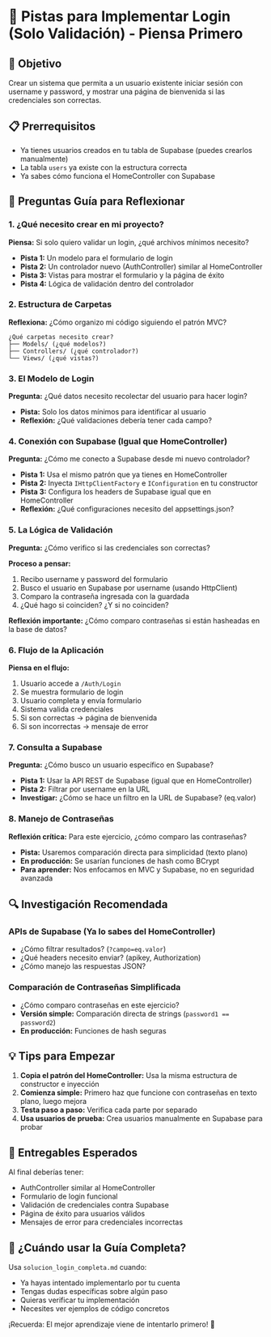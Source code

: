 # 🧩 Pistas para Implementar Login (Solo Validación) - Piensa Primero

## 🎯 Objetivo
Crear un sistema que permita a un usuario existente iniciar sesión con username y password, y mostrar una página de bienvenida si las credenciales son correctas.

## 📋 Prerrequisitos
- Ya tienes usuarios creados en tu tabla de Supabase (puedes crearlos manualmente)
- La tabla `users` ya existe con la estructura correcta
- Ya sabes cómo funciona el HomeController con Supabase

## 🤔 Preguntas Guía para Reflexionar

### 1. ¿Qué necesito crear en mi proyecto?
**Piensa:** Si solo quiero validar un login, ¿qué archivos mínimos necesito?
- **Pista 1:** Un modelo para el formulario de login
- **Pista 2:** Un controlador nuevo (AuthController) similar al HomeController
- **Pista 3:** Vistas para mostrar el formulario y la página de éxito
- **Pista 4:** Lógica de validación dentro del controlador

### 2. Estructura de Carpetas
**Reflexiona:** ¿Cómo organizo mi código siguiendo el patrón MVC?
```
¿Qué carpetas necesito crear?
├── Models/ (¿qué modelos?)
├── Controllers/ (¿qué controlador?)
└── Views/ (¿qué vistas?)
```

### 3. El Modelo de Login
**Pregunta:** ¿Qué datos necesito recolectar del usuario para hacer login?
- **Pista:** Solo los datos mínimos para identificar al usuario
- **Reflexión:** ¿Qué validaciones debería tener cada campo?

### 4. Conexión con Supabase (Igual que HomeController)
**Pregunta:** ¿Cómo me conecto a Supabase desde mi nuevo controlador?
- **Pista 1:** Usa el mismo patrón que ya tienes en HomeController
- **Pista 2:** Inyecta `IHttpClientFactory` e `IConfiguration` en tu constructor
- **Pista 3:** Configura los headers de Supabase igual que en HomeController
- **Reflexión:** ¿Qué configuraciones necesito del appsettings.json?

### 5. La Lógica de Validación
**Pregunta:** ¿Cómo verifico si las credenciales son correctas?

**Proceso a pensar:**
1. Recibo username y password del formulario
2. Busco el usuario en Supabase por username (usando HttpClient)
3. Comparo la contraseña ingresada con la guardada
4. ¿Qué hago si coinciden? ¿Y si no coinciden?

**Reflexión importante:** ¿Cómo comparo contraseñas si están hasheadas en la base de datos?

### 6. Flujo de la Aplicación
**Piensa en el flujo:**
1. Usuario accede a `/Auth/Login`
2. Se muestra formulario de login
3. Usuario completa y envía formulario
4. Sistema valida credenciales
5. Si son correctas → página de bienvenida
6. Si son incorrectas → mensaje de error

### 7. Consulta a Supabase
**Pregunta:** ¿Cómo busco un usuario específico en Supabase?
- **Pista 1:** Usar la API REST de Supabase (igual que en HomeController)
- **Pista 2:** Filtrar por username en la URL
- **Investigar:** ¿Cómo se hace un filtro en la URL de Supabase? (eq.valor)

### 8. Manejo de Contraseñas
**Reflexión crítica:** Para este ejercicio, ¿cómo comparo las contraseñas?
- **Pista:** Usaremos comparación directa para simplicidad (texto plano)
- **En producción:** Se usarían funciones de hash como BCrypt
- **Para aprender:** Nos enfocamos en MVC y Supabase, no en seguridad avanzada

## 🔍 Investigación Recomendada

### APIs de Supabase (Ya lo sabes del HomeController)
- ¿Cómo filtrar resultados? (`?campo=eq.valor`)
- ¿Qué headers necesito enviar? (apikey, Authorization)
- ¿Cómo manejo las respuestas JSON?

### Comparación de Contraseñas Simplificada
- ¿Cómo comparo contraseñas en este ejercicio?
- **Versión simple:** Comparación directa de strings (`password1 == password2`)
- **En producción:** Funciones de hash seguras

## 💡 Tips para Empezar

1. **Copia el patrón del HomeController:** Usa la misma estructura de constructor e inyección
2. **Comienza simple:** Primero haz que funcione con contraseñas en texto plano, luego mejora
3. **Testa paso a paso:** Verifica cada parte por separado
4. **Usa usuarios de prueba:** Crea usuarios manualmente en Supabase para probar

## 🎯 Entregables Esperados

Al final deberías tener:
- AuthController similar al HomeController
- Formulario de login funcional
- Validación de credenciales contra Supabase
- Página de éxito para usuarios válidos
- Mensajes de error para credenciales incorrectas

## 🤝 ¿Cuándo usar la Guía Completa?

Usa `solucion_login_completa.md` cuando:
- Ya hayas intentado implementarlo por tu cuenta
- Tengas dudas específicas sobre algún paso
- Quieras verificar tu implementación
- Necesites ver ejemplos de código concretos

¡Recuerda: El mejor aprendizaje viene de intentarlo primero! 🚀